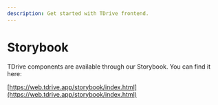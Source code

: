 ```yaml
---
description: Get started with TDrive frontend.
---
```


# Storybook

TDrive components are available through our Storybook. You can find it here:

[https://web.tdrive.app/storybook/index.html](https://web.tdrive.app/storybook/index.html)
